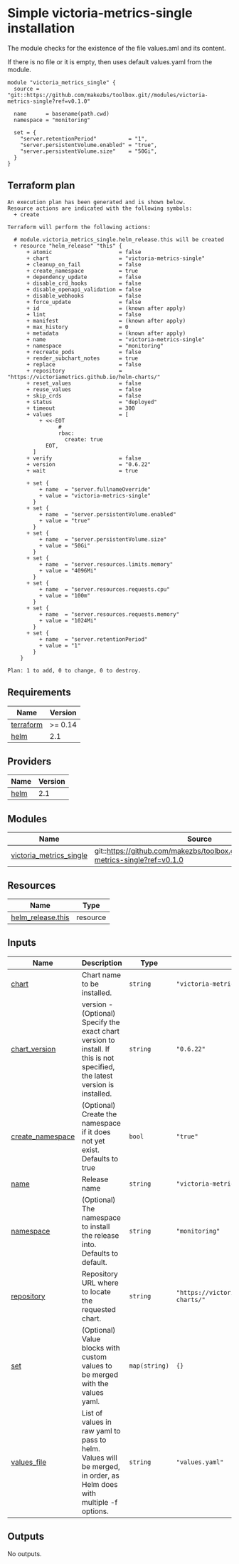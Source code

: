 # Simple victoria-metrics-single installation

The module checks for the existence of the file values.aml and its content.

If there is no file or it is empty, then uses default values.yaml from the module.

```
module "victoria_metrics_single" {
  source = "git::https://github.com/makezbs/toolbox.git//modules/victoria-metrics-single?ref=v0.1.0"

  name      = basename(path.cwd)
  namespace = "monitoring"

  set = {
    "server.retentionPeriod"          = "1",
    "server.persistentVolume.enabled" = "true",
    "server.persistentVolume.size"    = "50Gi",
  }
}
```

## Terraform plan
```
An execution plan has been generated and is shown below.
Resource actions are indicated with the following symbols:
  + create

Terraform will perform the following actions:

  # module.victoria_metrics_single.helm_release.this will be created
  + resource "helm_release" "this" {
      + atomic                     = false
      + chart                      = "victoria-metrics-single"
      + cleanup_on_fail            = false
      + create_namespace           = true
      + dependency_update          = false
      + disable_crd_hooks          = false
      + disable_openapi_validation = false
      + disable_webhooks           = false
      + force_update               = false
      + id                         = (known after apply)
      + lint                       = false
      + manifest                   = (known after apply)
      + max_history                = 0
      + metadata                   = (known after apply)
      + name                       = "victoria-metrics-single"
      + namespace                  = "monitoring"
      + recreate_pods              = false
      + render_subchart_notes      = true
      + replace                    = false
      + repository                 = "https://victoriametrics.github.io/helm-charts/"
      + reset_values               = false
      + reuse_values               = false
      + skip_crds                  = false
      + status                     = "deployed"
      + timeout                    = 300
      + values                     = [
          + <<-EOT
                #
                rbac:
                  create: true
            EOT,
        ]
      + verify                     = false
      + version                    = "0.6.22"
      + wait                       = true

      + set {
          + name  = "server.fullnameOverride"
          + value = "victoria-metrics-single"
        }
      + set {
          + name  = "server.persistentVolume.enabled"
          + value = "true"
        }
      + set {
          + name  = "server.persistentVolume.size"
          + value = "50Gi"
        }
      + set {
          + name  = "server.resources.limits.memory"
          + value = "4096Mi"
        }
      + set {
          + name  = "server.resources.requests.cpu"
          + value = "100m"
        }
      + set {
          + name  = "server.resources.requests.memory"
          + value = "1024Mi"
        }
      + set {
          + name  = "server.retentionPeriod"
          + value = "1"
        }
    }

Plan: 1 to add, 0 to change, 0 to destroy.
```

## Requirements

| Name | Version |
|------|---------|
| <a name="requirement_terraform"></a> [terraform](#requirement\_terraform) | >= 0.14 |
| <a name="requirement_helm"></a> [helm](#requirement\_helm) | 2.1 |

## Providers

| Name | Version |
|------|---------|
| <a name="provider_helm"></a> [helm](#provider\_helm) | 2.1 |

## Modules

| Name | Source | Version |
|------|--------|---------|
| <a name="module_victoria_metrics_single"></a> [victoria\_metrics\_single](#module\_victoria\_metrics\_single) | git::https://github.com/makezbs/toolbox.git//modules/victoria-metrics-single?ref=v0.1.0 |  |

## Resources

| Name | Type |
|------|------|
| [helm_release.this](https://registry.terraform.io/providers/hashicorp/helm/2.1/docs/resources/release) | resource |

## Inputs

| Name | Description | Type | Default | Required |
|------|-------------|------|---------|:--------:|
| <a name="input_chart"></a> [chart](#input\_chart) | Chart name to be installed. | `string` | `"victoria-metrics-single"` | no |
| <a name="input_chart_version"></a> [chart\_version](#input\_chart\_version) | version - (Optional) Specify the exact chart version to install. If this is not specified, the latest version is installed. | `string` | `"0.6.22"` | no |
| <a name="input_create_namespace"></a> [create\_namespace](#input\_create\_namespace) | (Optional) Create the namespace if it does not yet exist. Defaults to true | `bool` | `"true"` | no |
| <a name="input_name"></a> [name](#input\_name) | Release name | `string` | `"victoria-metrics-single"` | no |
| <a name="input_namespace"></a> [namespace](#input\_namespace) | (Optional) The namespace to install the release into. Defaults to default. | `string` | `"monitoring"` | no |
| <a name="input_repository"></a> [repository](#input\_repository) | Repository URL where to locate the requested chart. | `string` | `"https://victoriametrics.github.io/helm-charts/"` | no |
| <a name="input_set"></a> [set](#input\_set) | (Optional) Value blocks with custom values to be merged with the values yaml. | `map(string)` | `{}` | no |
| <a name="input_values_file"></a> [values\_file](#input\_values\_file) | List of values in raw yaml to pass to helm. Values will be merged, in order, as Helm does with multiple -f options. | `string` | `"values.yaml"` | no |

## Outputs

No outputs.
